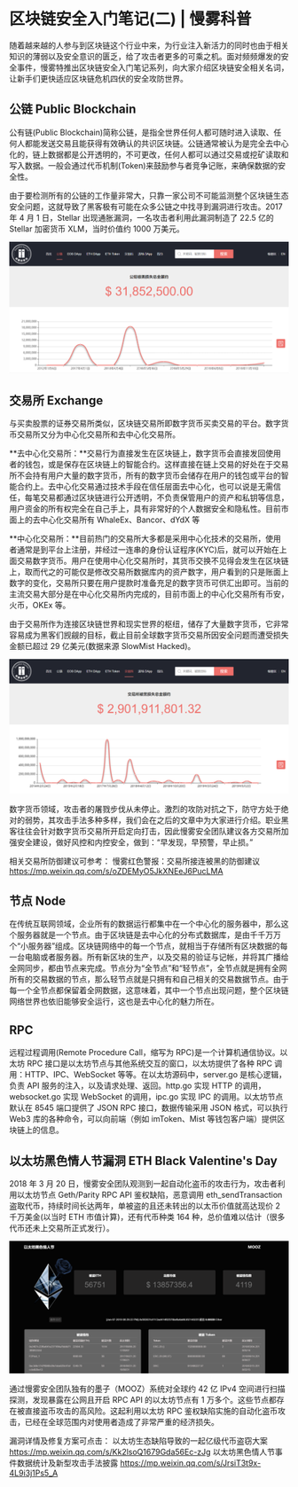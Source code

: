 # 区块链安全入门笔记(二) | 慢雾科普

随着越来越的人参与到区块链这个行业中来，为行业注入新活力的同时也由于相关知识的薄弱以及安全意识的匮乏，给了攻击者更多的可乘之机。面对频频爆发的安全事件，慢雾特推出区块链安全入门笔记系列，向大家介绍区块链安全相关名词，让新手们更快适应区块链危机四伏的安全攻防世界。

## 公链 Public Blockchain

公有链(Public Blockchain)简称公链，是指全世界任何人都可随时进入读取、任何人都能发送交易且能获得有效确认的共识区块链。公链通常被认为是完全去中心化的，链上数据都是公开透明的，不可更改，任何人都可以通过交易或挖矿读取和写入数据。一般会通过代币机制(Token)来鼓励参与者竞争记账，来确保数据的安全性。

由于要检测所有的公链的工作量非常大，只靠一家公司不可能监测整个区块链生态安全问题，这就导致了黑客极有可能在众多公链之中找寻到漏洞进行攻击。2017 年 4 月 1 日，Stellar 出现通胀漏洞，一名攻击者利用此漏洞制造了 22.5 亿的 Stellar 加密货币 XLM，当时价值约 1000 万美元。

![image](./3.png)


## 交易所 Exchange

与买卖股票的证券交易所类似，区块链交易所即数字货币买卖交易的平台。数字货币交易所又分为中心化交易所和去中心化交易所。

**去中心化交易所：**交易行为直接发生在区块链上，数字货币会直接发回使用者的钱包，或是保存在区块链上的智能合约。这样直接在链上交易的好处在于交易所不会持有用户大量的数字货币，所有的数字货币会储存在用户的钱包或平台的智能合约上。去中心化交易通过技术手段在信任层面去中心化，也可以说是无需信任，每笔交易都通过区块链进行公开透明，不负责保管用户的资产和私钥等信息，用户资金的所有权完全在自己手上，具有非常好的个人数据安全和隐私性。目前市面上的去中心化交易所有 WhaleEx、Bancor、dYdX 等

**中心化交易所：**目前热门的交易所大多都是采用中心化技术的交易所，使用者通常是到平台上注册，并经过一连串的身份认证程序(KYC)后，就可以开始在上面交易数字货币。用户在使用中心化交易所时，其货币交换不见得会发生在区块链上，取而代之的可能仅是修改交易所数据库内的资产数字，用户看到的只是账面上数字的变化，交易所只要在用户提款时准备充足的数字货币可供汇出即可。当前的主流交易大部分是在中心化交易所内完成的，目前市面上的中心化交易所有币安，火币，OKEx 等。
 
由于交易所作为连接区块链世界和现实世界的枢纽，储存了大量数字货币，它非常容易成为黑客们觊觎的目标，截止目前全球数字货币交易所因安全问题而遭受损失金额已超过 29 亿美元(数据来源 SlowMist Hacked)。

![image](./4.png)

数字货币领域，攻击者的屠戮步伐从未停止。激烈的攻防对抗之下，防守方处于绝对的弱势，其攻击手法多种多样，我们会在之后的文章中为大家进行介绍。职业黑客往往会针对数字货币交易所开启定向打击，因此慢雾安全团队建议各方交易所加强安全建设，做好风控和内控安全，做到：“早发现，早预警，早止损。”

相关交易所防御建议可参考：
慢雾红色警报：交易所接连被黑的防御建议
https://mp.weixin.qq.com/s/oZDEMyO5JkXNEeJ6PucLMA

## 节点 Node

在传统互联网领域，企业所有的数据运行都集中在一个中心化的服务器中，那么这个服务器就是一个节点。由于区块链是去中心化的分布式数据库，是由千千万万个“小服务器”组成。区块链网络中的每一个节点，就相当于存储所有区块数据的每一台电脑或者服务器。所有新区块的生产，以及交易的验证与记帐，并将其广播给全网同步，都由节点来完成。节点分为“全节点”和“轻节点”，全节点就是拥有全网所有的交易数据的节点，那么轻节点就是只拥有和自己相关的交易数据节点。由于每一个全节点都保留着全网数据，这意味着，其中一个节点出现问题，整个区块链网络世界也依旧能够安全运行，这也是去中心化的魅力所在。


## RPC


远程过程调用(Remote Procedure Call，缩写为 RPC)是一个计算机通信协议。以太坊 RPC 接口是以太坊节点与其他系统交互的窗口，以太坊提供了各种 RPC 调用：HTTP、IPC、WebSocket 等等。在以太坊源码中，server.go 是核心逻辑，负责 API 服务的注入，以及请求处理、返回。http.go 实现 HTTP 的调用，websocket.go 实现 WebSocket 的调用，ipc.go 实现 IPC 的调用。以太坊节点默认在 8545 端口提供了 JSON RPC 接口，数据传输采用 JSON 格式，可以执行 Web3 库的各种命令，可以向前端（例如 imToken、Mist 等钱包客户端）提供区块链上的信息。


## 以太坊黑色情人节漏洞 ETH Black Valentine's Day


2018 年 3 月 20 日，慢雾安全团队观测到一起自动化盗币的攻击行为，攻击者利用以太坊节点 Geth/Parity RPC API 鉴权缺陷，恶意调用 eth_sendTransaction 盗取代币，持续时间长达两年，单被盗的且还未转出的以太币价值就高达现价 2 千万美金(以当时 ETH 市值计算)，还有代币种类 164 种，总价值难以估计（很多代币还未上交易所正式发行）。

![Alt text](./5.png)

通过慢雾安全团队独有的墨子（MOOZ）系统对全球约 42 亿 IPv4 空间进行扫描探测，发现暴露在公网且开启 RPC API 的以太坊节点有 1 万多个。这些节点都存在被直接盗币攻击的高风险。这起利用以太坊 RPC 鉴权缺陷实施的自动化盗币攻击，已经在全球范围内对使用者造成了非常严重的经济损失。


漏洞详情及修复方案可点击：
以太坊生态缺陷导致的一起亿级代币盗窃大案
https://mp.weixin.qq.com/s/Kk2lsoQ1679Gda56Ec-zJg
以太坊黑色情人节事件数据统计及新型攻击手法披露
https://mp.weixin.qq.com/s/JrsiT3t9x-4L9i3j1Ps5_A